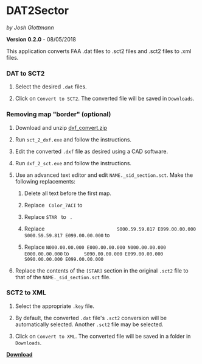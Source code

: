 # DAT2Sector
_by Josh Glottmann_

**Version 0.2.0** - 08/05/2018

This application converts FAA .dat files to .sct2 files and .sct2 files to .xml files.
 
 ### DAT to SCT2
 
 1) Select the desired `.dat` files.
 
 2) Click on `Convert to SCT2`. The converted file will be saved in `Downloads`.
 
 ### Removing map "border" (optional)
 
 1) Download and unzip [dxf_convert.zip](http://nav.vatsim-germany.org/files/library/public/dxf_convert.zip)
 
 2) Run `sct_2_dxf.exe` and follow the instructions.
 
 3) Edit the converted `.dxf` file as desired using a CAD software.
 
 4) Run `dxf_2_sct.exe` and follow the instructions.
 
 5) Use an advanced text editor and edit `NAME._sid_section.sct`. Make the following replacements: 
 
     1) Delete all text before the first map.
     
     2) Replace ` Color_7ACI` to ` `
     
     3) Replace `STAR ` to ` `.
     
     4) Replace `                          S000.59.59.817 E099.00.00.000 S000.59.59.817 E099.00.00.000` to ` `
     
     5) Replace `N000.00.00.000 E000.00.00.000 N000.00.00.000 E000.00.00.000` to ``     S090.00.00.000 E099.00.00.000 S090.00.00.000 E099.00.00.000``
 
 6) Replace the contents of the `[STAR]` section in the original `.sct2` file to that of the `NAME._sid_section.sct` file.
  
 ### SCT2 to XML
 
 1) Select the appropriate `.key` file.
 
 2) By default, the converted `.dat` file's `.sct2` conversion will be automatically selected. Another `.sct2` file may be selected. 
 
 3) Click on `Convert to XML`. The converted file will be saved in a folder in `Downloads`.
  
__[Download](https://github.com/glott/DAT2Sector/blob/master/DAT2Sector.jar?raw=true)__